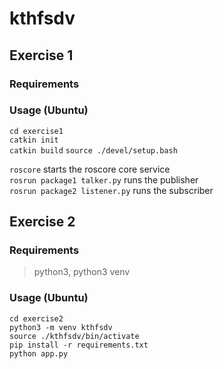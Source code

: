 # kthfsdv   

## Exercise 1   

### Requirements   

### Usage  (Ubuntu)
`cd exercise1`  
`catkin init`  
`catkin build` 
`source ./devel/setup.bash`   

`roscore` starts the roscore core service  
`rosrun package1 talker.py` runs the publisher  
`rosrun package2 listener.py` runs the subscriber  

## Exercise 2

### Requirements

> python3, python3 venv   

### Usage (Ubuntu)

`cd exercise2`  
`python3 -m venv kthfsdv`  
`source ./kthfsdv/bin/activate`  
`pip install -r requirements.txt`  
`python app.py`  